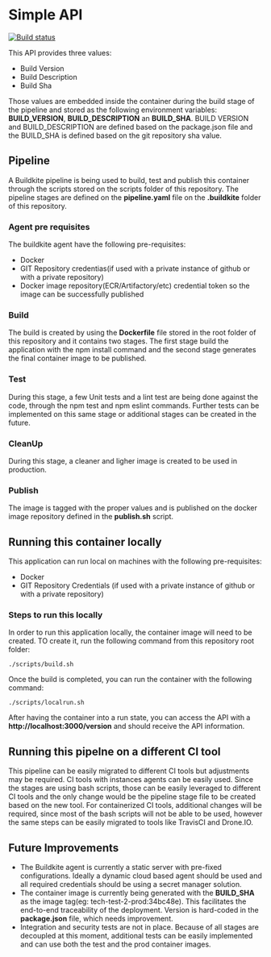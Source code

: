 # Simple API 

[![Build status](https://badge.buildkite.com/d43022fc75a0ca26f690841eb35fa064df08a8e802abbb90e2.svg)](https://buildkite.com/personal-70/tech-test-2)

This API provides three values:
  - Build Version
  - Build Description
  - Build Sha

Those values are embedded inside the container during the build stage of the pipeline and stored as the following environment variables: **BUILD_VERSION**, **BUILD_DESCRIPTION** an **BUILD_SHA**.
BUILD VERSION and BUILD_DESCRIPTION are defined based on the package.json file and the BUILD_SHA is defined based on the git repository sha value.

## Pipeline

A Buildkite pipeline is being used to build, test and publish this container through the scripts stored on the scripts folder of this repository. The pipeline stages are defined on the **pipeline.yaml** file on the **.buildkite** folder of this repository.

### Agent pre requisites
The buildkite agent have the following pre-requisites:
- Docker
- GIT Repository credentias(if used with a private instance of github or with a private repository)
- Docker image repository(ECR/Artifactory/etc) credential token so the image can be successfully published

### Build
The build is created by using the **Dockerfile** file stored in the root folder of this repository and it contains two stages. The first stage build the application with the npm install command and the second stage generates the final container image to be published.

### Test
During this stage, a few Unit tests and a lint test are being done against the code, through the npm test and npm eslint commands. Further tests can be implemented on this same stage or additional stages can be created in the future.

### CleanUp
During this stage, a cleaner and ligher image is created to be used in production. 

### Publish
The image is tagged with the proper values and is published on the docker image repository defined in the **publish.sh** script.


## Running this container locally
This application can run local on machines with the following pre-requisites:
- Docker
- GIT Repository Credentials (if used with a private instance of github or with a private repository)

### Steps to run this locally
In order to run this application locally, the container image will need to be created. TO create it, run the following command from this repository root folder:
```
./scripts/build.sh
```
Once the build is completed, you can run the container with the following command:
```
./scripts/localrun.sh
```

After having the container into a run state, you can access the API with a **http://localhost:3000/version** and should receive the API information.

## Running this pipelne on a different CI tool
This pipeline can be easily migrated to different CI tools but adjustments may be required. CI tools with instances agents can be easily used. Since the stages are using bash scripts, those can be easily leveraged to different CI tools and the only change would be the pipeline stage file to be created based on the new tool.
For containerized CI tools, additional changes will be required, since most of the bash scripts will not be able to be used, however the same steps can be easily migrated to tools like TravisCI and Drone.IO.

## Future Improvements

- The Buildkite agent is currently a static server with pre-fixed configurations. Ideally a dynamic cloud based agent should be used and all required credentials should be using a secret manager solution.
- The container image is currently being generated with the **BUILD_SHA** as the image tag(eg: tech-test-2-prod:34bc48e). This facilitates the end-to-end traceability of the deployment. Version is hard-coded in the **package.json** file, which needs improvement.
- Integration and security tests are not in place. Because of all stages are decoupled at this moment, additional tests can be easily implemented and can use both the test and the prod container images.


